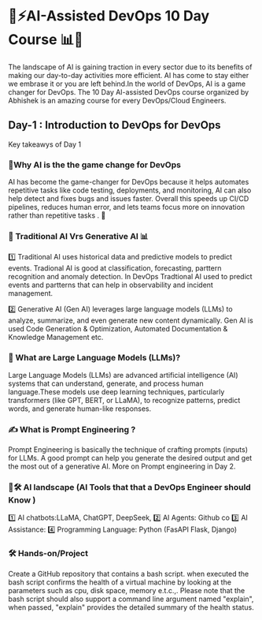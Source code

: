 # 🤖⚡AI-Assisted DevOps 10 Day Course 📊🚀

The landscape of AI is gaining traction in every sector due to its benefits of making our day-to-day activities  more efficient. AI has come to stay either we embrase it or you are left behind.In the world of DevOps,  AI is a game changer for DevOps. The 10 Day AI-assisted DevOps course organized by Abhishek is an amazing course for  every DevOps/Cloud Engineers.   

## Day-1 : Introduction to DevOps for DevOps
Key takeawys of Day 1 

### 🎯Why AI is the the game change for DevOps
AI has become the  game-changer for DevOps because it helps automates repetitive tasks  like code testing, deployments, and monitoring, AI can also help detect and fixes bugs and issues faster. Overall this speeds up CI/CD pipelines, reduces human error, and lets teams focus more  on innovation rather than repetitive tasks . 🚀
### 🤖 Traditional AI Vrs Generative AI 📊
1️⃣ Traditional AI uses historical data and predictive models to predict events. Tradional AI is good at  classification, forecasting, parttern recognition  and anomaly detection. In DevOps Tradtional AI used to predict events and partterns that can help in observability and incident management. 

2️⃣ Generative AI (Gen AI) leverages large language models (LLMs) to analyze, summarize, and even generate new content dynamically. Gen AI is used Code Generation & Optimization, Automated Documentation & Knowledge Management etc. 

### 🧠 What are Large Language Models (LLMs)?
Large Language Models (LLMs) are advanced artificial intelligence (AI) systems that can understand, generate, and process human language.These models use deep learning techniques, particularly transformers (like GPT, BERT, or LLaMA), to recognize patterns, predict words, and generate human-like responses.

### ✍️ What is Prompt Engineering ?
Prompt Engineering is basically the technique of crafting prompts (inputs) for LLMs. A good prompt can help you generate the desired output and get the most out of a generative AI. More on Prompt engineering in Day 2.

### 🤖🛠️ AI landscape (AI Tools that that a DevOps Engineer should Know )
1️⃣ AI chatbots:LLaMA, ChatGPT, DeepSeek, 
2️⃣ AI Agents: Github co
3️⃣ AI Assistance:
4️⃣ Programming Language: Python (FasAPI Flask, Django)

### 🛠️ Hands-on/Project
Create a GitHub repository that contains a bash script. when executed the bash script confirms the health of a virtual machine by looking at the parameters such as cpu, disk space, memory e.t.c.,. Please note that the bash script should also support a command line argument named "explain", when passed, "explain" provides the detailed summary of the health status.


 